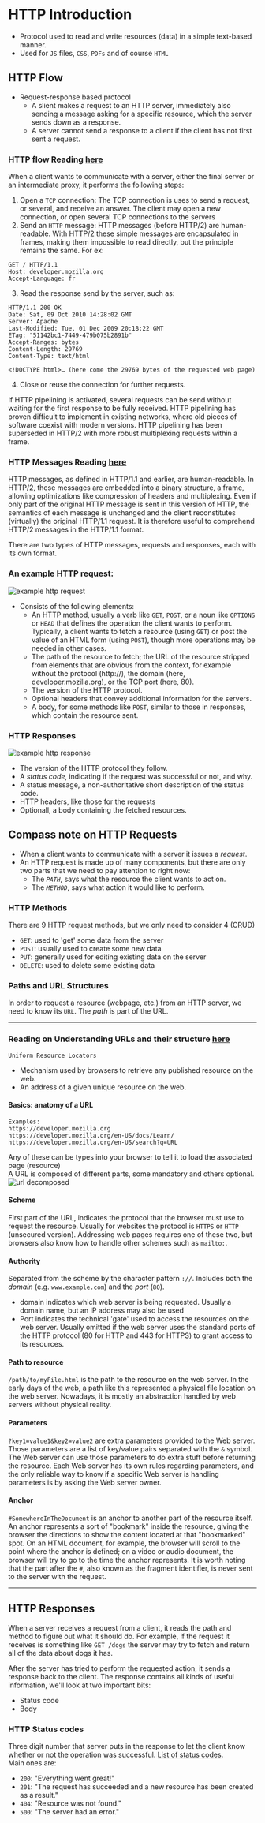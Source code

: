 # HTTP Introduction
- Protocol used to read and write resources (data) in a simple text-based manner.
- Used for `JS` files, `CSS`, `PDFs` and of course `HTML`

## HTTP Flow
- Request-response based protocol
  - A slient makes a request to an HTTP server, immediately also sending a message asking for a specific resource, which the server sends down as a response.
  - A server cannot send a response to a client if the client has not first sent a request.

### HTTP flow Reading [here](https://developer.mozilla.org/en-US/docs/Web/HTTP/Overview#http_flow)
When a client wants to communicate with a server, either the final server or an intermediate proxy, it performs the following steps:
  1. Open a `TCP` connection: The TCP connection is uses to send a request, or several, and receive an answer. The client may open a new connection, or open several TCP connections to the servers
  2. Send an `HTTP` message: HTTP messages (before HTTP/2) are human-readable. With HTTP/2 these simple messages are encapsulated in frames, making them impossible to read directly, but the principle remains the same. For ex:
  ```HTTP
  GET / HTTP/1.1
  Host: developer.mozilla.org
  Accept-Language: fr
  ```
  3. Read the response send by the server, such as:
  ```HTTP
  HTTP/1.1 200 OK
  Date: Sat, 09 Oct 2010 14:28:02 GMT
  Server: Apache
  Last-Modified: Tue, 01 Dec 2009 20:18:22 GMT
  ETag: "51142bc1-7449-479b075b2891b"
  Accept-Ranges: bytes
  Content-Length: 29769
  Content-Type: text/html

  <!DOCTYPE html>… (here come the 29769 bytes of the requested web page)
  ```
  4. Close or reuse the connection for further requests.

If HTTP pipelining is activated, several requests can be send without waiting for the first response to be fully received. HTTP pipelining has proven difficult to implement in existing networks, where old pieces of software coexist with modern versions. HTTP pipelining has been superseded in HTTP/2 with more robust multiplexing requests within a frame.

### HTTP Messages Reading [here](https://developer.mozilla.org/en-US/docs/Web/HTTP/Overview#http_messages)
HTTP messages, as defined in HTTP/1.1 and earlier, are human-readable. In HTTP/2, these messages are embedded into a binary structure, a frame, allowing optimizations like compression of headers and multiplexing. Even if only part of the original HTTP message is sent in this version of HTTP, the semantics of each message is unchanged and the client reconstitutes (virtually) the original HTTP/1.1 request. It is therefore useful to comprehend HTTP/2 messages in the HTTP/1.1 format.

There are two types of HTTP messages, requests and responses, each with its own format.

### An example HTTP request:
![example http request](./http_request.png)

- Consists of the following elements:
  - An HTTP method, usually a verb like `GET`, `POST`, or a noun like `OPTIONS` or `HEAD` that defines the operation the client wants to perform. Typically, a client wants to fetch a resource (using `GET`) or post the value of an HTML form (using `POST`), though more operations may be needed in other cases.
  - The path of the resource to fetch; the URL of the resource stripped from elements that are obvious from the context, for example without the protocol (http://), the domain (here, developer.mozilla.org), or the TCP port (here, 80).
  - The version of the HTTP protocol.
  - Optional headers that convey additional information for the servers.
  - A body, for some methods like `POST`, similar to those in responses, which contain the resource sent.

### HTTP Responses
![example http response](./http_response.png)
- The version of the HTTP protocol they follow.
- A _status code_, indicating if the request was successful or not, and why.
- A status message, a non-authoritative short description of the status code.
- HTTP headers, like those for the requests
- Optionall, a body containing the fetched resources.

## Compass note on HTTP Requests
- When a client wants to communicate with a server it issues a *request*.
- An HTTP request is made up of many components, but there are only two parts that we need to pay attention to right now:
  - The *`PATH`*, says what the resource the client wants to act on.
  - The *`METHOD`*, says what action it would like to perform.

### HTTP Methods
There are 9 HTTP request methods, but we only need to consider 4 (CRUD)

- `GET`: used to 'get' some data from the server
- `POST`: usually used to create some new data
- `PUT`: generally used for editing existing data on the server
- `DELETE`: used to delete some existing data

### Paths and URL Structures
In order to request a resource (webpage, etc.) from an HTTP server, we need to know its `URL`. The _path_ is part of the URL.

***
### Reading on Understanding URLs and their structure [here](https://developer.mozilla.org/en-US/docs/Learn/Common_questions/Web_mechanics/What_is_a_URL)

`Uniform Resource Locators`  
- Mechanism used by browsers to retrieve any published resource on the web.
- An address of a given unique resource on the web.
#### Basics: anatomy of a URL
```
Examples:
https://developer.mozilla.org
https://developer.mozilla.org/en-US/docs/Learn/
https://developer.mozilla.org/en-US/search?q=URL
```
Any of these can be types into your browser to tell it to load the associated page (resource)  
A URL is composed of different parts, some mandatory and others optional.
![url decomposed](./mdn-url-all.png)

#### Scheme
First part of the URL, indicates the protocol that the browser must use to request the resource. Usually for websites the protocol is `HTTPS` or `HTTP` (unsecured version). Addressing web pages requires one of these two, but browsers also know how to handle other schemes such as `mailto:`.

#### Authority
Separated from the scheme by the character pattern `://`. Includes both the *domain* (e.g. `www.example.com`) and the *port* (`80`).
- domain indicates which web server is being requested. Usually a domain name, but an IP address may also be used
- Port indicates the technical 'gate' used to access the resources on the web server. Usually omitted if the web server uses the standard ports of the HTTP protocol (80 for HTTP and 443 for HTTPS) to grant access to its resources.

#### Path to resource
`/path/to/myFile.html` is the path to the resource on the web server. In the early days of the web, a path like this represented a physical file location on the web server. Nowadays, it is mostly an abstraction handled by web servers without physical reality.

#### Parameters
`?key1=value1&key2=value2` are extra parameters provided to the Web server. Those parameters are a list of key/value pairs separated with the `&` symbol. The Web server can use those parameters to do extra stuff before returning the resource. Each Web server has its own rules regarding parameters, and the only reliable way to know if a specific Web server is handling parameters is by asking the Web server owner.

#### Anchor
`#SomewhereInTheDocument` is an anchor to another part of the resource itself. An anchor represents a sort of "bookmark" inside the resource, giving the browser the directions to show the content located at that "bookmarked" spot. On an HTML document, for example, the browser will scroll to the point where the anchor is defined; on a video or audio document, the browser will try to go to the time the anchor represents. It is worth noting that the part after the `#`, also known as the fragment identifier, is never sent to the server with the request.
***

## HTTP Responses
When a server receives a request from a client, it reads the path and method to figure out what it should do. For example, if the request it receives is something like `GET /dogs` the server may try to fetch and return all of the data about dogs it has.  
  
After the server has tried to perform the requested action, it sends a response back to the client. The response contains all kinds of useful information, we'll look at two important bits:
- Status code
- Body

### HTTP Status codes
Three digit number that server puts in the response to let the client know whether or not the operation was successful. [List of status codes](https://developer.mozilla.org/en-US/docs/Web/HTTP/Status).  
Main ones are:
- `200`: "Everything went great!"
- `201`: "The request has succeeded and a new resource has been created as a result."
- `404`: "Resource was not found."
- `500`: "The server had an error."